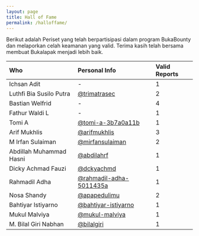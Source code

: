 ```yaml
---
layout: page
title: Hall of Fame
permalink: /halloffame/
---
```


Berikut adalah Periset yang telah berpartisipasi dalam program BukaBounty dan melaporkan celah keamanan yang valid.
Terima kasih telah bersama membuat Bukalapak menjadi lebih baik.

| Who | Personal Info | Valid Reports |
|:---|:---|:---|
| Ichsan Adit | - | 1 |
| Luthfi Bia Susilo Putra | [@trimatrasec](https://medium.com/@trimatrasec) | 2 |
| Bastian Welfrid | - | 4 |
| Fathur Waldi L | - | 1 |
| Tomi A | [@tomi-a-3b7a0a11b](https://www.linkedin.com/in/tomi-a-3b7a0a11b/) | 1 |
| Arif Mukhlis | [@arifmukhlis](https://medium.com/@arifmukhlis) | 3 |
| M Irfan Sulaiman | [@mirfansulaiman](https://linkedin.com/in/mirfansulaiman/) | 2 |
| Abdillah Muhammad Hasni | [@abdilahrf](https://abdilahrf.github.io) | 1 |
| Dicky Achmad Fauzi | [@dckyachmd](https://twitter.com/dckyachmd) | 1 |
| Rahmadil Adha | [@rahmadil-adha-5011435a](https://www.linkedin.com/in/rahmadil-adha-5011435a/) | 1 |
| Nosa Shandy | [@apapedulimu](https://apapedulimu.click/) | 2 |
| Bahtiyar Istiyarno | [@bahtiyar-istiyarno](https://www.linkedin.com/in/bahtiyar-istiyarno/) | 1 |
| Mukul Malviya | [@mukul-malviya](https://www.linkedin.com/in/mukul-malviya-16a40a121/) | 1 |
| M. Bilal Giri Nabhan | [@bilalgiri](https://linkedin.com/in/bilalgiri) | 1 |
